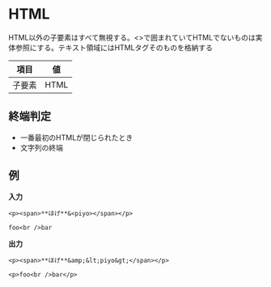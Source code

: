 # HTML

HTML以外の子要素はすべて無視する。<>で囲まれていてHTMLでないものは実体参照にする。テキスト領域にはHTMLタグそのものを格納する

| 項目   | 値   |
| ------ | ---- |
| 子要素 | HTML |

## 終端判定

-   一番最初のHTMLが閉じられたとき
-   文字列の終端

## 例

**入力**

```
<p><span>**ほげ**&<piyo></span></p>

foo<br />bar
```

**出力**

```
<p><span>**ほげ**&amp;&lt;piyo&gt;</span></p>

<p>foo<br />bar</p>
```
